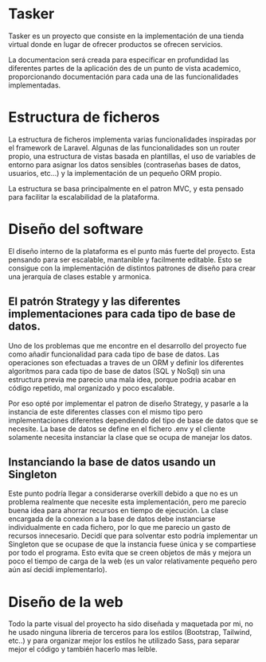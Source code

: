 
# Tasker

Tasker es un proyecto que consiste en la implementación de una tienda virtual donde en lugar de ofrecer productos se ofrecen servicios.

La documentacion será creada para especificar en profundidad las diferentes partes de la aplicación des de un punto de vista academico, proporcionando documentación para cada una de las funcionalidades implementadas. 


# Estructura de ficheros

La estructura de ficheros implementa varias funcionalidades inspiradas por el framework de Laravel. Algunas de las funcionalidades son un router propio, una estructura de vistas basada en plantillas, el uso de variables de entorno para asignar los datos sensibles (contraseñas bases de datos, usuarios, etc...) y  la implementación de un pequeño ORM propio.

La estructura se basa principalmente en el patron MVC, y esta pensado para facilitar la escalabilidad de la plataforma. 


# Diseño del software

El diseño interno de la plataforma es el punto más fuerte del proyecto. Esta pensando para ser escalable, mantanible y facilmente editable. Esto se consigue con la implementación de distintos patrones de diseño para crear una jerarquía de clases estable y armonica.



## El patrón Strategy y las diferentes implementaciones para cada tipo de base de datos.

Uno de los problemas que me encontre en el desarrollo del proyecto fue como añadir funcionalidad para cada tipo de base de datos. Las operaciones son efectuadas a traves de un ORM y definir los diferentes algoritmos para cada tipo de base de datos (SQL y NoSql) sin una estructura previa me parecio una mala idea, porque podria acabar en código repetido, mal organizado y poco escalable. 

Por eso opté por implementar el patron de diseño Strategy, y pasarle a la instancia de este diferentes classes con el mismo tipo pero implementaciones diferentes dependiendo del tipo de base de datos que se necesite. La base de datos se define en el fichero .env y el cliente solamente necesita instanciar la clase que se ocupa de manejar los datos. 


## Instanciando la base de datos usando un Singleton
Este punto podría llegar a considerarse overkill debido a que no es un problema realmente que necesite esta implementación, pero me parecio buena idea para ahorrar recursos en tiempo de ejecución. La clase encargada de la conexion a la base de datos debe instanciarse individualmente en cada fichero, por lo que me parecio un gasto de recursos innecesario. Decidí que para solventar esto podría implementar un Singleton que se ocupase de que la instancia fuese única y se compartiese por todo el programa. Esto evita que se creen objetos de más y mejora un poco el tiempo de carga de la web (es un valor relativamente pequeño pero aún así decidí implementarlo).


# Diseño de la web

Todo la parte visual del proyecto ha sido diseñada y maquetada por mi, no he usado ninguna libreria de terceros para los estilos (Bootstrap, Tailwind, etc..) y para organizar mejor los estilos he utilizado Sass, para separar mejor el código y también hacerlo mas leíble.


